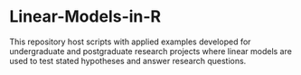 # Linear-Models-in-R
This repository host scripts with applied examples developed for undergraduate and postgraduate research projects where linear models are used to test stated hypotheses and answer research questions.
